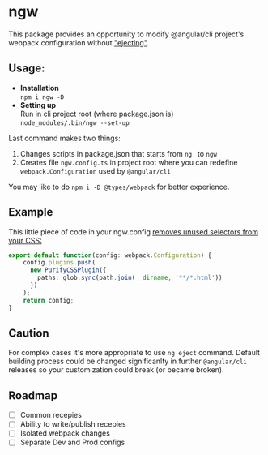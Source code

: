 # ngw
This package provides an opportunity to modify @angular/cli project's webpack configuration without ["ejecting"](https://github.com/angular/angular-cli/wiki/eject).

## Usage:
- **Installation**<br>
`npm i ngw -D`
- **Setting up**<br>
Run in cli project root (where package.json is)<br>
`node_modules/.bin/ngw --set-up`

Last command makes two things:
1) Changes scripts in package.json that starts from `ng ` to `ngw `
2) Creates file `ngw.config.ts` in project root where you can redefine `webpack.Configuration` used by `@angular/cli`

You may like to do `npm i -D @types/webpack` for better experience.

## Example
This little piece of code in your ngw.config [removes unused selectors from your CSS:](https://github.com/webpack-contrib/purifycss-webpack)
```typescript
export default function(config: webpack.Configuration) {
    config.plugins.push(
      new PurifyCSSPlugin({
        paths: glob.sync(path.join(__dirname, '**/*.html'))
      })
    );
    return config;
}
```

## Caution
For complex cases it's more appropriate to use `ng eject` command. Default building process could be changed significanlty in further `@angular/cli` releases so your customization could break (or became broken).

## Roadmap
- [ ] Common recepies
- [ ] Ability to write/publish recepies
- [ ] Isolated webpack changes
- [ ] Separate Dev and Prod configs
